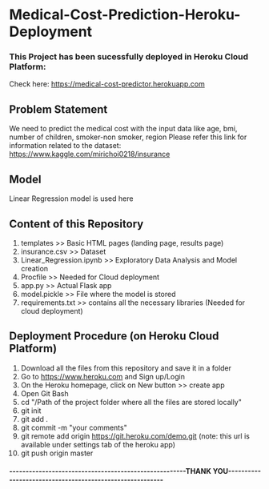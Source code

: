 # Medical-Cost-Prediction-Heroku-Deployment
### This Project has been sucessfully deployed in Heroku Cloud Platform:

Check here: https://medical-cost-predictor.herokuapp.com

## Problem Statement

We need to predict the medical cost with the input data like age, bmi, number of children, smoker-non smoker, region
Please refer this link for information related to the dataset: https://www.kaggle.com/mirichoi0218/insurance

## Model

Linear Regression model is used here

## Content of this Repository

1. templates >> Basic HTML pages (landing page, results page)
1. insurance.csv >> Dataset
1. Linear_Regression.ipynb >> Exploratory Data Analysis and Model creation
1. Procfile >> Needed for Cloud deployment
1. app.py >> Actual Flask app
1. model.pickle >> File where the model is stored
1. requirements.txt >> contains all the necessary libraries (Needed for cloud deployment)

## Deployment Procedure (on Heroku Cloud Platform)
1. Download all the files from this repository and save it in a folder
1. Go to https://www.heroku.com and Sign up/Login
1. On the Heroku homepage, click on New button >> create app
1. Open Git Bash
1. cd "/Path of the project folder where all the files are stored locally"
1. git init
1. git add .
1. git commit -m "your comments"
1. git remote add origin https://git.heroku.com/demo.git (note: this url is available under settings tab of the heroku app)
1. git push origin master

#### ------------------------------------------------------THANK YOU---------------------------------------------------------
